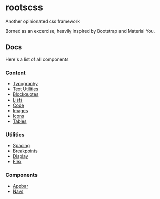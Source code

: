 # rootscss

Another opinionated css framework

Borned as an excercise, heavily inspired by Bootstrap and Material You.

## Docs

Here's a list of all components

### Content

- [Typography](./docs/content/typography.md)
- [Text Utilities](./docs/content/text-utilities.md)
- [Blockquotes](./docs/content/blockquotes.md)
- [Lists](./docs/content/lists.md)
- [Code](./docs/content/code.md)
- [Images](./docs/content/images.md)
- [Icons](./docs/content/icons.md)
- [Tables](./docs/content/tables.md)

### Utilities

- [Spacing](./docs/utilities/spacing.md)
- [Breakpoints](./docs/utilities/breakpoints.md)
- [Display](./docs/utilities/display.md)
- [Flex](./docs/utilities/flex.md)

### Components

- [Appbar](./docs/components/appbar.md)
- [Navs](./docs/components/navs.md)
